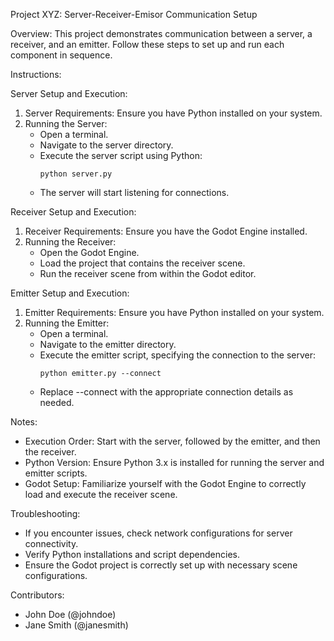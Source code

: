 Project XYZ: Server-Receiver-Emisor Communication Setup

Overview:
This project demonstrates communication between a server, a receiver, and an emitter. Follow these steps to set up and run each component in sequence.

Instructions:

Server Setup and Execution:
1. Server Requirements: Ensure you have Python installed on your system.
2. Running the Server:
   - Open a terminal.
   - Navigate to the server directory.
   - Execute the server script using Python:
     ```
     python server.py
     ```
   - The server will start listening for connections.


Receiver Setup and Execution:
1. Receiver Requirements: Ensure you have the Godot Engine installed.
2. Running the Receiver:
   - Open the Godot Engine.
   - Load the project that contains the receiver scene.
   - Run the receiver scene from within the Godot editor.


Emitter Setup and Execution:
1. Emitter Requirements: Ensure you have Python installed on your system.
2. Running the Emitter:
   - Open a terminal.
   - Navigate to the emitter directory.
   - Execute the emitter script, specifying the connection to the server:
     ```
     python emitter.py --connect
     ```
   - Replace --connect with the appropriate connection details as needed.

Notes:
- Execution Order: Start with the server, followed by the emitter, and then the receiver.
- Python Version: Ensure Python 3.x is installed for running the server and emitter scripts.
- Godot Setup: Familiarize yourself with the Godot Engine to correctly load and execute the receiver scene.

Troubleshooting:
- If you encounter issues, check network configurations for server connectivity.
- Verify Python installations and script dependencies.
- Ensure the Godot project is correctly set up with necessary scene configurations.

Contributors:
- John Doe (@johndoe)
- Jane Smith (@janesmith)

